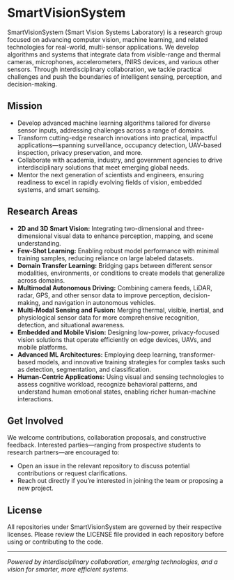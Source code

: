 # SmartVisionSystem

SmartVisionSystem (Smart Vision Systems Laboratory) is a research group focused on advancing computer vision, machine learning, and related technologies for real-world, multi-sensor applications. We develop algorithms and systems that integrate data from visible-range and thermal cameras, microphones, accelerometers, fNIRS devices, and various other sensors. Through interdisciplinary collaboration, we tackle practical challenges and push the boundaries of intelligent sensing, perception, and decision-making.

## Mission

- Develop advanced machine learning algorithms tailored for diverse sensor inputs, addressing challenges across a range of domains.
- Transform cutting-edge research innovations into practical, impactful applications—spanning surveillance, occupancy detection, UAV-based inspection, privacy preservation, and more.
- Collaborate with academia, industry, and government agencies to drive interdisciplinary solutions that meet emerging global needs.
- Mentor the next generation of scientists and engineers, ensuring readiness to excel in rapidly evolving fields of vision, embedded systems, and smart sensing.

## Research Areas

- **2D and 3D Smart Vision:** Integrating two-dimensional and three-dimensional visual data to enhance perception, mapping, and scene understanding.
- **Few-Shot Learning:** Enabling robust model performance with minimal training samples, reducing reliance on large labeled datasets.
- **Domain Transfer Learning:** Bridging gaps between different sensor modalities, environments, or conditions to create models that generalize across domains.
- **Multimodal Autonomous Driving:** Combining camera feeds, LiDAR, radar, GPS, and other sensor data to improve perception, decision-making, and navigation in autonomous vehicles.
- **Multi-Modal Sensing and Fusion:** Merging thermal, visible, inertial, and physiological sensor data for more comprehensive recognition, detection, and situational awareness.
- **Embedded and Mobile Vision:** Designing low-power, privacy-focused vision solutions that operate efficiently on edge devices, UAVs, and mobile platforms.
- **Advanced ML Architectures:** Employing deep learning, transformer-based models, and innovative training strategies for complex tasks such as detection, segmentation, and classification.
- **Human-Centric Applications:** Using visual and sensing technologies to assess cognitive workload, recognize behavioral patterns, and understand human emotional states, enabling richer human-machine interactions.

## Get Involved

We welcome contributions, collaboration proposals, and constructive feedback. Interested parties—ranging from prospective students to research partners—are encouraged to:

- Open an issue in the relevant repository to discuss potential contributions or request clarifications.
- Reach out directly if you’re interested in joining the team or proposing a new project.

## License

All repositories under SmartVisionSystem are governed by their respective licenses. Please review the LICENSE file provided in each repository before using or contributing to the code.

---
*Powered by interdisciplinary collaboration, emerging technologies, and a vision for smarter, more efficient systems.*
